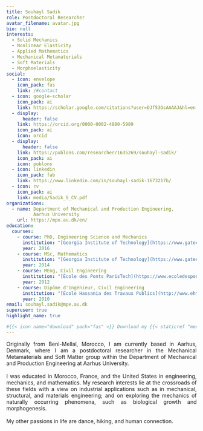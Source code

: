 ```yaml
---
title: Souhayl Sadik
role: Postdoctoral Researcher
avatar_filename: avatar.jpg
bio: null
interests:
  - Solid Mechanics
  - Nonlinear Elasticity
  - Applied Mathematics
  - Mechanical Metamaterials
  - Soft Materials
  - Morphoelasticity
social:
  - icon: envelope
    icon_pack: fas
    link: /#contact
  - icon: google-scholar
    icon_pack: ai
    link: https://scholar.google.com/citations?user=DJf53OsAAAAJ&hl=en
  - display:
      header: false
    link: https://orcid.org/0000-0002-4880-5989
    icon_pack: ai
    icon: orcid
  - display:
      header: false
    link: https://publons.com/researcher/1635269/souhayl-sadik/
    icon_pack: ai
    icon: publons
  - icon: linkedin
    icon_pack: fab
    link: https://www.linkedin.com/in/souhayl-sadik-1673217b/
  - icon: cv
    icon_pack: ai
    link: media/Sadik_S_CV.pdf
organizations:
  - name: Department of Mechanical and Production Engineering,
          Aarhus University
    url: https://mpe.au.dk/en/
education:
  courses:
    - course: PhD, Engineering Science and Mechanics
      institution: "[Georgia Institute of Technology](https://www.gatech.edu/), Atlanta, GA, USA"
      year: 2016
    - course: MSc, Mathematics
      institution: "[Georgia Institute of Technology](https://www.gatech.edu/), Atlanta, GA, USA"
      year: 2014
    - course: MEng, Civil Engineering
      institution: "[École des Ponts ParisTech](https://www.ecoledesponts.fr/) & [École Centrale Paris](http://www.ecp.fr/), Paris, France"
      year: 2012
    - course: Dipôme d'Ingénieur, Civil Engineering
      institution: "[École Hassania des Travaux Publics](http://www.ehtp.ac.ma/), Casablanca, Morocco"
      year: 2010
email: souhayl.sadik@mpe.au.dk
superuser: true
highlight_name: true

#{{< icon name="download" pack="fas" >}} Download my {{< staticref "media/Sadik_S_CV.pdf" "newtab" >}}Curriculum Vitae{{< /staticref >}}.
---
```

<div style="text-align: justify">Originally from Beni-Mellal, Morocco, I am currently based in Aarhus, Denmark, where I am a postdoctoral researcher in the Mechanical Metamaterials and Soft Matter group within the Department of Mechanical and Production Engineering at Aarhus University.</div><br>
<div style="text-align: justify">I was educated in Morocco, France, and the United States in engineering, mechanics, and mathematics. My research interests lie at the crossroads of these fields with a view on industrial applications such as in mechanical, structural, and materials engineering; and on exploring the mechanics of naturally occurring phenomena, such as biological growth and morphogenesis.</div><br>
<div style="text-align: justify">My other passions in life are dance, hiking, and human connection.</div>

